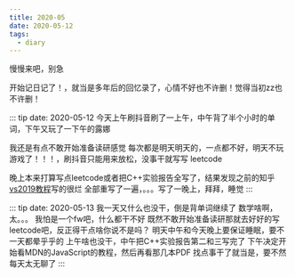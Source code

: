 ```yaml
---
title: 2020-05
date: 2020-05-12
tags:
  - diary
---
```


慢慢来吧，别急 

<!-- more -->



开始记日记了！，就当是多年后的回忆录了，心情不好也不许删！觉得当初zz也不许删！

::: tip date: 2020-05-12
今天上午刷抖音刷了一上午，中午背了半个小时的单词，下午又玩了一下午的露娜

我还是有点不敢开始准备读研感觉
每次都是明天明天的，一点都不好，明天不玩游戏了！！！，刷抖音只能用来放松，没事干就写写 leetcode

晚上本来打算写点leetcode或者把C++实验报告全写了，结果发现之前的知乎[vs2019教程](https://zhuanlan.zhihu.com/p/132445107)写的很烂
全部重写了一遍，。。。写了一晚上，拜拜，睡觉
:::

::: tip date: 2020-05-13
我一天又什么也没干，倒是背单词继续了
数学啥啊，太。。。 我怕是一个fw吧，什么都干不好
既然不敢开始准备读研那就去好好的写leetcode吧，反正得干点啥你说不是吗？
明天中午和今天晚上要保证睡眠，要不一天都晕乎乎的
上午啥也没干，中午把C++实验报告第二和三写完了
下午决定开始看MDN的JavaScript的教程，然后再看那几本PDF
找点事干了就当是，要不然每天太无聊了
:::